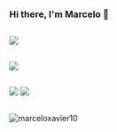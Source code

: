 ### Hi there, I'm Marcelo 👋
<!--**MarceloXavier10/MarceloXavier10** is a ✨ _special_ ✨ repository because its `README.md` (this file) appears on your GitHub profile.-->

##
<p align="left">
  <a href="https://skillicons.dev">
    <img src="https://skillicons.dev/icons?i=java,spring,mysql,css,html,git,github,linux,redhat,bash,aws&perline=14" />
  </a>
</p>

##
<td width="50%" align="center">
  <img  align="center"  src="https://github-readme-stats.anuraghazra1.vercel.app/api/top-langs/?username=marceloxavier10&theme=dark&hide_border=false&no-bg=true&no-frame=true&langs_count=10"/>
    </td>
</tr>
</table>

##
<div> 
  <a href = "mailto:marceloxavierpt@gmail.com"><img src="https://skillicons.dev/icons?i=gmail&perline=14" /></a>
  <a href="https://www.linkedin.com/in/marceloxavier10/" target="_blank"><img src="https://skillicons.dev/icons?i=linkedin&perline=14" /></a> 
</div>

##
 <p align="left"> <img src="https://komarev.com/ghpvc/?username=marceloxavier10&label=Views&color=blue&style=plastic" alt="marceloxavier10" /> </p>
